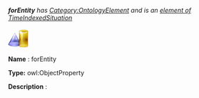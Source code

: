 ___forEntity__ 
 has
 [Category:OntologyElement](../../Category/OntologyElement "Category:OntologyElement") 
 and is an
 [element of](../../Property/ElementOf "Property:ElementOf") 
[TimeIndexedSituation](../../Submissions/TimeIndexedSituation "Submissions:TimeIndexedSituation")_




  





[![ObjectProperty](../public/images/thumb/c/c3/ObjectProperty.gif/45px-ObjectProperty.gif)](../../Image/ObjectProperty.gif "ObjectProperty")


__Name__ 
 : forEntity
 



__Type:__ 
 owl:ObjectProperty
 



__Description__ 
 :